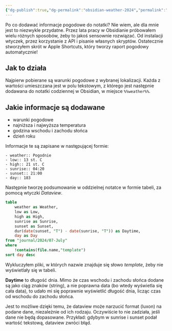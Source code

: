```yaml
---
{"dg-publish":true,"dg-permalink":"obsidian-weather-2024","permalink":"/obsidian-weather-2024/","tags":["WeblogPoMo2024","Obsidian"]}
---
```



Po co dodawać informacje pogodowe do notatki? Nie wiem, ale dla mnie jest to niezwykle przydatne. Przez lata pracy w Obsidianie próbowałem wielu różnych sposobów, żeby to jakoś sensownie rozwiązać. Od instalacji wtyczek, przez korzystanie z API i pisanie własnych skryptów. Ostatecznie stworzyłem skrót w Apple Shortcuts, który tworzy raport pogodowy automatycznie!

## Jak to działa

Najpierw pobierane są warunki pogodowe z wybranej lokalizacji. Każda z wartości umieszczana jest w polu tekstowym, z którego jest następnie dodawana do notatki codziennej w Obsidian, w miejsce `%%weather%%`.

## Jakie informacje są dodawane

- warunki pogodowe
- najniższa i najwyższa temperatura
- godzina wschodu i zachodu słońca
- dzień roku

Informacje te są zapisane w następującej formie:

```
- weather:: Pogodnie
- low:: 13 st. C
- high:: 21 st. C
- sunrise:: 04:20
- sunset:: 21:00
- day:: 183
```

Następnie tworzę podsumowanie w oddzielnej notatce w formie tabeli, za pomocą wtyczki *Dataview*.

```sql
table
	weather as Weather,
	low as Low,
	high as High,
	sunrise as Sunrise,
	sunset as Sunset,
	dur(date(sunset, "T") - date(sunrise, "T")) as Daytime,
	day as Day
from "journal/2024/07-July"
where
	!contains(file.name,"template")
sort day desc
```

Wykluczyłem pliki, w których nazwie znajduje się słowo *template*, żeby nie wyświetlały się w tabeli.

**Daytime** to długość dnia. Mimo że czas wschodu i zachodu słońca dodane są jako ciąg znaków (string), a nie poprawna data (bo wtedy wyświetla się cała data), to udało mi się poprawnie wyświetlić długość dnia, licząc czas od wschodu do zachodu słońca.

Jest to możliwe dzięki temu, że dataview może narzucić format (luxon) na podane dane, niezależnie od ich rodzaju. Oczywiście to nie zadziała, jeśli dane nie będą dopasowane. Przykład: gdybym w sunrise i sunset podał wartość tekstową, dataview zwróci błąd.

